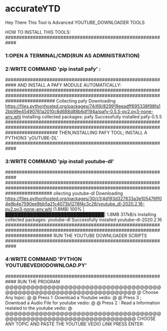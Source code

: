 # accurateYTD
Hey There This Tool is Advanced YOUTUBE_DOWNLOADER TOOLS 

HOW TO INSTALL THIS TOOLS:
############################################################
###   1:OPEN A TERMINAL/CMD(RUN AS ADMINISTRATION)       ###
###   2:WRITE COMMAND 'pip install pafy' :               ###
############################################################
AND INSTALL A PAFY MODULE AUTOMATICALLY:
##################################################################################################################################
Collecting pafy
  Downloading https://files.pythonhosted.org/packages/74/69/829919eeadff695338f98fa12bb99e45490761a2010c8d688d88b6df194a/pafy-0.5.5-py2.py3-none-any.whl
Installing collected packages: pafy
Successfully installed pafy-0.5.5
###################################################################################################################################
THEN,INSTALLING PAFY TOOL;
INSTALL A PYTHON3 'yOUTUBE-DL'
############################################################
###   3:WRITE COMMAND 'pip install youtube-dl'           ###
############################################################
#################################################################################################################################
ollecting youtube-dl
  Downloading https://files.pythonhosted.org/packages/30/c1/4d193d327833a3e105476ff04e8b4e7590ee9bb5a21c4073b1278f4c3c26/youtube_dl-2020.2.16-py2.py3-none-any.whl (1.8MB)
    100% |████████████████████████████████| 1.8MB 317kB/s 
Installing collected packages: youtube-dl
Successfully installed youtube-dl-2020.2.16
#################################################################################################################################
RUN THE YOUTUBE DOWNLOADER SCRIPTS
############################################################
###   4:WRITE COMMAND 'PYTHON YOUTUBEVEDIODOWNLOAD.PY'   ###
############################################################
RUN THE PROGRAM 
@@@@@@@@@@@@@@@@@@@@@@@@@@@@@@@@@@@@@@@@@@@@@@@@@@@@@@@@@@@@@@@@@@@@
@                              Choose Any topic:                   @
@                  Press 1 :Download a Youtube vedio:              @
@            Press 3 ; Download a Audio File for youtube vedio:    @
@      Press 2 : Read a Information realated to the youtube vedio: @
@@@@@@@@@@@@@@@@@@@@@@@@@@@@@@@@@@@@@@@@@@@@@@@@@@@@@@@@@@@@@@@@@@@@
CHOOSE ANY TOPIC AND PASTE THE YOUTUBE VEDIO LINK
PRESS ENTER:
